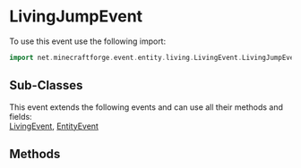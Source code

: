 # LivingJumpEvent

To use this event use the following import:
```groovy
import net.minecraftforge.event.entity.living.LivingEvent.LivingJumpEvent
```

## Sub-Classes
This event extends the following events and can use all their methods and fields: <br>
[LivingEvent](../living_event/living_event.md), [EntityEvent](../entity_event/entity_event.md)

## Methods
